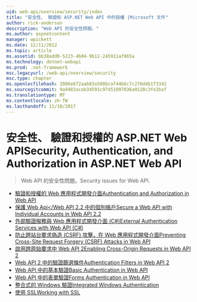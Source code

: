 ```yaml
---
uid: web-api/overview/security/index
title: "安全性、 驗證和 ASP.NET Web API 中的授權 |Microsoft 文件"
author: rick-anderson
description: "Web API 的安全性問題。"
ms.author: aspnetcontent
manager: wpickett
ms.date: 12/11/2012
ms.topic: article
ms.assetid: bb38add0-5223-4b04-9b12-245911af865a
ms.technology: dotnet-webapi
ms.prod: .net-framework
msc.legacyurl: /web-api/overview/security
msc.type: chapter
ms.openlocfilehash: 2006e672aab83a508bcaf44b6c7c276d4b1f3342
ms.sourcegitcommit: 9a9483aceb34591c97451997036a9120c3fe2baf
ms.translationtype: MT
ms.contentlocale: zh-TW
ms.lasthandoff: 11/10/2017
---
```

<a name="security-authentication-and-authorization-in-aspnet-web-api"></a><span data-ttu-id="2ef54-103">安全性、 驗證和授權的 ASP.NET Web API</span><span class="sxs-lookup"><span data-stu-id="2ef54-103">Security, Authentication, and Authorization in ASP.NET Web API</span></span>
====================
> <span data-ttu-id="2ef54-104">Web API 的安全性問題。</span><span class="sxs-lookup"><span data-stu-id="2ef54-104">Security issues for Web API.</span></span>


- [<span data-ttu-id="2ef54-105">驗證和授權的 Web 應用程式開發介面</span><span class="sxs-lookup"><span data-stu-id="2ef54-105">Authentication and Authorization in Web API</span></span>](authentication-and-authorization-in-aspnet-web-api.md)
- [<span data-ttu-id="2ef54-106">保護 Web Api</Web API 2.2 中的個別帳戶</span><span class="sxs-lookup"><span data-stu-id="2ef54-106">Secure a Web API with Individual Accounts in Web API 2.2</span></span>](individual-accounts-in-web-api.md)
- [<span data-ttu-id="2ef54-107">外部驗證服務與 Web 應用程式開發介面 (C#)</span><span class="sxs-lookup"><span data-stu-id="2ef54-107">External Authentication Services with Web API (C#)</span></span>](external-authentication-services.md)
- [<span data-ttu-id="2ef54-108">防止跨站台要求偽造 (CSRF) 攻擊，在 Web 應用程式開發介面</span><span class="sxs-lookup"><span data-stu-id="2ef54-108">Preventing Cross-Site Request Forgery (CSRF) Attacks in Web API</span></span>](preventing-cross-site-request-forgery-csrf-attacks.md)
- [<span data-ttu-id="2ef54-109">啟用跨原始要求中 Web API 2</span><span class="sxs-lookup"><span data-stu-id="2ef54-109">Enabling Cross-Origin Requests in Web API 2</span></span>](enabling-cross-origin-requests-in-web-api.md)
- [<span data-ttu-id="2ef54-110">Web API 2 中的驗證篩選條件</span><span class="sxs-lookup"><span data-stu-id="2ef54-110">Authentication Filters in Web API 2</span></span>](authentication-filters.md)
- [<span data-ttu-id="2ef54-111">Web API 中的基本驗證</span><span class="sxs-lookup"><span data-stu-id="2ef54-111">Basic Authentication in Web API</span></span>](basic-authentication.md)
- [<span data-ttu-id="2ef54-112">Web API 中的表單驗證</span><span class="sxs-lookup"><span data-stu-id="2ef54-112">Forms Authentication in Web API</span></span>](forms-authentication.md)
- [<span data-ttu-id="2ef54-113">整合式的 Windows 驗證</span><span class="sxs-lookup"><span data-stu-id="2ef54-113">Integrated Windows Authentication</span></span>](integrated-windows-authentication.md)
- [<span data-ttu-id="2ef54-114">使用 SSL</span><span class="sxs-lookup"><span data-stu-id="2ef54-114">Working with SSL</span></span>](working-with-ssl-in-web-api.md)
